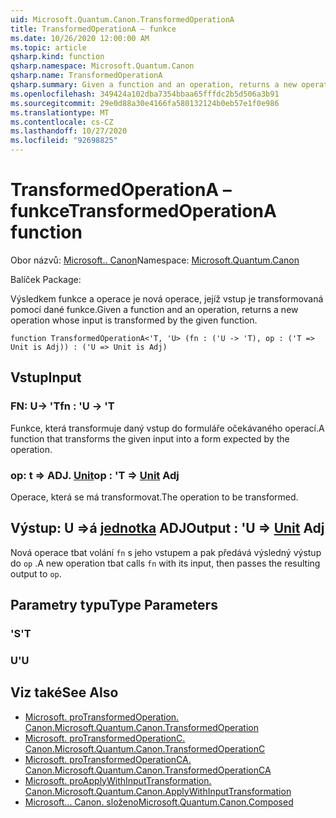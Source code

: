 ```yaml
---
uid: Microsoft.Quantum.Canon.TransformedOperationA
title: TransformedOperationA – funkce
ms.date: 10/26/2020 12:00:00 AM
ms.topic: article
qsharp.kind: function
qsharp.namespace: Microsoft.Quantum.Canon
qsharp.name: TransformedOperationA
qsharp.summary: Given a function and an operation, returns a new operation whose input is transformed by the given function.
ms.openlocfilehash: 349424a102dba7354bbaa65fffdc2b5d506a3b91
ms.sourcegitcommit: 29e0d88a30e4166fa580132124b0eb57e1f0e986
ms.translationtype: MT
ms.contentlocale: cs-CZ
ms.lasthandoff: 10/27/2020
ms.locfileid: "92698825"
---
```

# <a name="transformedoperationa-function"></a><span data-ttu-id="00d83-102">TransformedOperationA – funkce</span><span class="sxs-lookup"><span data-stu-id="00d83-102">TransformedOperationA function</span></span>

<span data-ttu-id="00d83-103">Obor názvů: [Microsoft.. Canon](xref:Microsoft.Quantum.Canon)</span><span class="sxs-lookup"><span data-stu-id="00d83-103">Namespace: [Microsoft.Quantum.Canon](xref:Microsoft.Quantum.Canon)</span></span>

<span data-ttu-id="00d83-104">Balíček [](https://nuget.org/packages/)</span><span class="sxs-lookup"><span data-stu-id="00d83-104">Package: [](https://nuget.org/packages/)</span></span>


<span data-ttu-id="00d83-105">Výsledkem funkce a operace je nová operace, jejíž vstup je transformovaná pomocí dané funkce.</span><span class="sxs-lookup"><span data-stu-id="00d83-105">Given a function and an operation, returns a new operation whose input is transformed by the given function.</span></span>

```qsharp
function TransformedOperationA<'T, 'U> (fn : ('U -> 'T), op : ('T => Unit is Adj)) : ('U => Unit is Adj)
```


## <a name="input"></a><span data-ttu-id="00d83-106">Vstup</span><span class="sxs-lookup"><span data-stu-id="00d83-106">Input</span></span>

### <a name="fn--u---t"></a><span data-ttu-id="00d83-107">FN: U-> 'T</span><span class="sxs-lookup"><span data-stu-id="00d83-107">fn : 'U -> 'T</span></span>

<span data-ttu-id="00d83-108">Funkce, která transformuje daný vstup do formuláře očekávaného operací.</span><span class="sxs-lookup"><span data-stu-id="00d83-108">A function that transforms the given input into a form expected by the operation.</span></span>


### <a name="op--t--unit-adj"></a><span data-ttu-id="00d83-109">op: t => ADJ. [Unit](xref:microsoft.quantum.lang-ref.unit)</span><span class="sxs-lookup"><span data-stu-id="00d83-109">op : 'T => [Unit](xref:microsoft.quantum.lang-ref.unit) Adj</span></span>

<span data-ttu-id="00d83-110">Operace, která se má transformovat.</span><span class="sxs-lookup"><span data-stu-id="00d83-110">The operation to be transformed.</span></span>



## <a name="output--u--unit-adj"></a><span data-ttu-id="00d83-111">Výstup: U =>á [jednotka](xref:microsoft.quantum.lang-ref.unit) ADJ</span><span class="sxs-lookup"><span data-stu-id="00d83-111">Output : 'U => [Unit](xref:microsoft.quantum.lang-ref.unit) Adj</span></span>

<span data-ttu-id="00d83-112">Nová operace tbat volání `fn` s jeho vstupem a pak předává výsledný výstup do `op` .</span><span class="sxs-lookup"><span data-stu-id="00d83-112">A new operation tbat calls `fn` with its input, then passes the resulting output to `op`.</span></span>

## <a name="type-parameters"></a><span data-ttu-id="00d83-113">Parametry typu</span><span class="sxs-lookup"><span data-stu-id="00d83-113">Type Parameters</span></span>

### <a name="t"></a><span data-ttu-id="00d83-114">'S</span><span class="sxs-lookup"><span data-stu-id="00d83-114">'T</span></span>


### <a name="u"></a><span data-ttu-id="00d83-115">U</span><span class="sxs-lookup"><span data-stu-id="00d83-115">'U</span></span>



## <a name="see-also"></a><span data-ttu-id="00d83-116">Viz také</span><span class="sxs-lookup"><span data-stu-id="00d83-116">See Also</span></span>

- [<span data-ttu-id="00d83-117">Microsoft. proTransformedOperation. Canon.</span><span class="sxs-lookup"><span data-stu-id="00d83-117">Microsoft.Quantum.Canon.TransformedOperation</span></span>](xref:Microsoft.Quantum.Canon.TransformedOperation)
- [<span data-ttu-id="00d83-118">Microsoft. proTransformedOperationC. Canon.</span><span class="sxs-lookup"><span data-stu-id="00d83-118">Microsoft.Quantum.Canon.TransformedOperationC</span></span>](xref:Microsoft.Quantum.Canon.TransformedOperationC)
- [<span data-ttu-id="00d83-119">Microsoft. proTransformedOperationCA. Canon.</span><span class="sxs-lookup"><span data-stu-id="00d83-119">Microsoft.Quantum.Canon.TransformedOperationCA</span></span>](xref:Microsoft.Quantum.Canon.TransformedOperationCA)
- [<span data-ttu-id="00d83-120">Microsoft. proApplyWithInputTransformation. Canon.</span><span class="sxs-lookup"><span data-stu-id="00d83-120">Microsoft.Quantum.Canon.ApplyWithInputTransformation</span></span>](xref:Microsoft.Quantum.Canon.ApplyWithInputTransformation)
- [<span data-ttu-id="00d83-121">Microsoft... Canon. složeno</span><span class="sxs-lookup"><span data-stu-id="00d83-121">Microsoft.Quantum.Canon.Composed</span></span>](xref:Microsoft.Quantum.Canon.Composed)